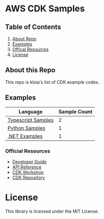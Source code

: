 # AWS CDK Samples


## Table of Contents
1. [About Repo](#About)
2. [Examples](#Examples)
3. [Offical Resources](#Resources)
4. [License](#License)

## About this Repo <a name="About"></a>
This repo is kloia's list of CDK example codes.

## Examples <a name="Examples"></a>

| Language | Sample Count |
|----------|-------------------------|
| [Typescript Samples](https://github.com/kloia/aws-cdk-samples/tree/master/typescript) | 2 |
| [Python Samples](https://github.com/kloia/aws-cdk-samples/tree/master/python) | 1 |
| [.NET Examples](https://github.com/kloia/aws-cdk-samples/tree/master/csharp) | 1 |


### Official Resources
- [Developer Guide](https://docs.aws.amazon.com/cdk/latest/guide/home.html)
- [API Reference](https://docs.aws.amazon.com/cdk/api/latest/docs/aws-construct-library.html)
- [CDK Workshop](https://cdkworkshop.com/)
- [CDK Repository](https://github.com/aws/aws-cdk)


# License <a name="License"></a>

This library is licensed under the MIT License.
